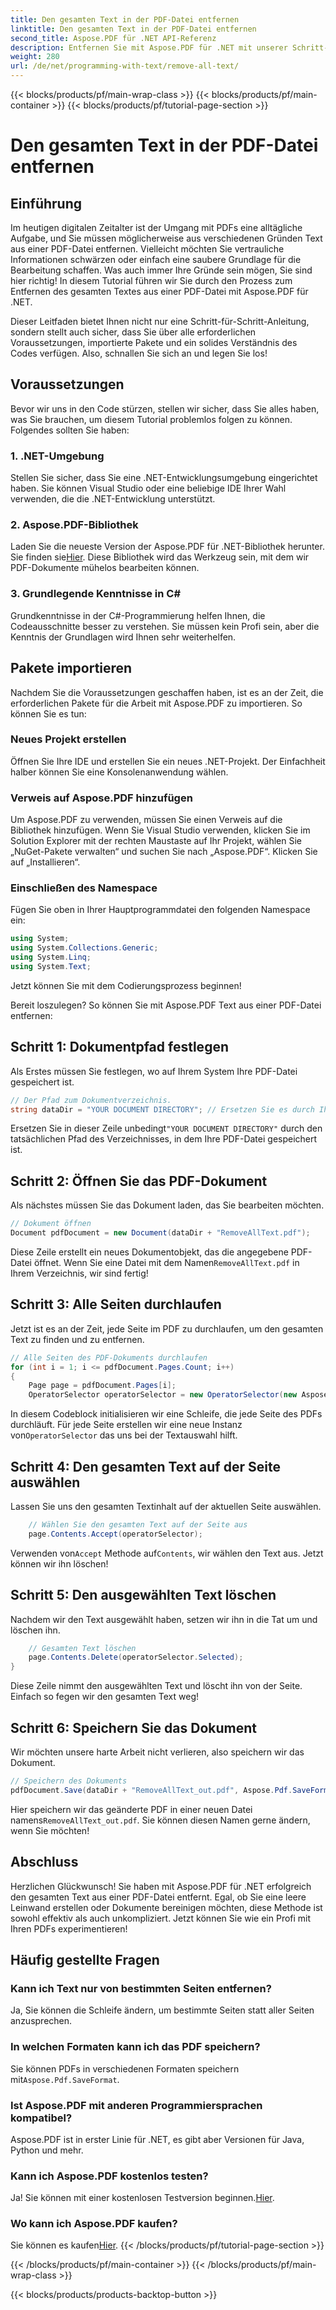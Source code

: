 ```yaml
---
title: Den gesamten Text in der PDF-Datei entfernen
linktitle: Den gesamten Text in der PDF-Datei entfernen
second_title: Aspose.PDF für .NET API-Referenz
description: Entfernen Sie mit Aspose.PDF für .NET mit unserer Schritt-für-Schritt-Anleitung ganz einfach den gesamten Text aus einer PDF-Datei.
weight: 280
url: /de/net/programming-with-text/remove-all-text/
---
```


{{< blocks/products/pf/main-wrap-class >}}
{{< blocks/products/pf/main-container >}}
{{< blocks/products/pf/tutorial-page-section >}}

# Den gesamten Text in der PDF-Datei entfernen

## Einführung

Im heutigen digitalen Zeitalter ist der Umgang mit PDFs eine alltägliche Aufgabe, und Sie müssen möglicherweise aus verschiedenen Gründen Text aus einer PDF-Datei entfernen. Vielleicht möchten Sie vertrauliche Informationen schwärzen oder einfach eine saubere Grundlage für die Bearbeitung schaffen. Was auch immer Ihre Gründe sein mögen, Sie sind hier richtig! In diesem Tutorial führen wir Sie durch den Prozess zum Entfernen des gesamten Textes aus einer PDF-Datei mit Aspose.PDF für .NET. 

Dieser Leitfaden bietet Ihnen nicht nur eine Schritt-für-Schritt-Anleitung, sondern stellt auch sicher, dass Sie über alle erforderlichen Voraussetzungen, importierte Pakete und ein solides Verständnis des Codes verfügen. Also, schnallen Sie sich an und legen Sie los!

## Voraussetzungen

Bevor wir uns in den Code stürzen, stellen wir sicher, dass Sie alles haben, was Sie brauchen, um diesem Tutorial problemlos folgen zu können. Folgendes sollten Sie haben:

### 1. .NET-Umgebung  
Stellen Sie sicher, dass Sie eine .NET-Entwicklungsumgebung eingerichtet haben. Sie können Visual Studio oder eine beliebige IDE Ihrer Wahl verwenden, die die .NET-Entwicklung unterstützt.

### 2. Aspose.PDF-Bibliothek  
 Laden Sie die neueste Version der Aspose.PDF für .NET-Bibliothek herunter. Sie finden sie[Hier](https://releases.aspose.com/pdf/net/). Diese Bibliothek wird das Werkzeug sein, mit dem wir PDF-Dokumente mühelos bearbeiten können.

### 3. Grundlegende Kenntnisse in C#  
Grundkenntnisse in der C#-Programmierung helfen Ihnen, die Codeausschnitte besser zu verstehen. Sie müssen kein Profi sein, aber die Kenntnis der Grundlagen wird Ihnen sehr weiterhelfen.

## Pakete importieren

Nachdem Sie die Voraussetzungen geschaffen haben, ist es an der Zeit, die erforderlichen Pakete für die Arbeit mit Aspose.PDF zu importieren. So können Sie es tun:

### Neues Projekt erstellen  
Öffnen Sie Ihre IDE und erstellen Sie ein neues .NET-Projekt. Der Einfachheit halber können Sie eine Konsolenanwendung wählen.

### Verweis auf Aspose.PDF hinzufügen  
Um Aspose.PDF zu verwenden, müssen Sie einen Verweis auf die Bibliothek hinzufügen. Wenn Sie Visual Studio verwenden, klicken Sie im Solution Explorer mit der rechten Maustaste auf Ihr Projekt, wählen Sie „NuGet-Pakete verwalten“ und suchen Sie nach „Aspose.PDF“. Klicken Sie auf „Installieren“.

### Einschließen des Namespace  
Fügen Sie oben in Ihrer Hauptprogrammdatei den folgenden Namespace ein:

```csharp
using System;
using System.Collections.Generic;
using System.Linq;
using System.Text;
```

Jetzt können Sie mit dem Codierungsprozess beginnen!

Bereit loszulegen? So können Sie mit Aspose.PDF Text aus einer PDF-Datei entfernen:

## Schritt 1: Dokumentpfad festlegen

Als Erstes müssen Sie festlegen, wo auf Ihrem System Ihre PDF-Datei gespeichert ist.  

```csharp
// Der Pfad zum Dokumentverzeichnis.
string dataDir = "YOUR DOCUMENT DIRECTORY"; // Ersetzen Sie es durch Ihren Pfad.
```

 Ersetzen Sie in dieser Zeile unbedingt`"YOUR DOCUMENT DIRECTORY"` durch den tatsächlichen Pfad des Verzeichnisses, in dem Ihre PDF-Datei gespeichert ist.

## Schritt 2: Öffnen Sie das PDF-Dokument

Als nächstes müssen Sie das Dokument laden, das Sie bearbeiten möchten.

```csharp
// Dokument öffnen
Document pdfDocument = new Document(dataDir + "RemoveAllText.pdf");
```

Diese Zeile erstellt ein neues Dokumentobjekt, das die angegebene PDF-Datei öffnet. Wenn Sie eine Datei mit dem Namen`RemoveAllText.pdf` in Ihrem Verzeichnis, wir sind fertig!

## Schritt 3: Alle Seiten durchlaufen

Jetzt ist es an der Zeit, jede Seite im PDF zu durchlaufen, um den gesamten Text zu finden und zu entfernen.

```csharp
// Alle Seiten des PDF-Dokuments durchlaufen
for (int i = 1; i <= pdfDocument.Pages.Count; i++)
{
    Page page = pdfDocument.Pages[i];
    OperatorSelector operatorSelector = new OperatorSelector(new Aspose.Pdf.Operators.TextShowOperator());
```

 In diesem Codeblock initialisieren wir eine Schleife, die jede Seite des PDFs durchläuft. Für jede Seite erstellen wir eine neue Instanz von`OperatorSelector` das uns bei der Textauswahl hilft.

## Schritt 4: Den gesamten Text auf der Seite auswählen

Lassen Sie uns den gesamten Textinhalt auf der aktuellen Seite auswählen.

```csharp
    // Wählen Sie den gesamten Text auf der Seite aus
    page.Contents.Accept(operatorSelector);
```

 Verwenden von`Accept` Methode auf`Contents`, wir wählen den Text aus. Jetzt können wir ihn löschen!

## Schritt 5: Den ausgewählten Text löschen

Nachdem wir den Text ausgewählt haben, setzen wir ihn in die Tat um und löschen ihn.

```csharp
    // Gesamten Text löschen
    page.Contents.Delete(operatorSelector.Selected);
}
```

Diese Zeile nimmt den ausgewählten Text und löscht ihn von der Seite. Einfach so fegen wir den gesamten Text weg!

## Schritt 6: Speichern Sie das Dokument

Wir möchten unsere harte Arbeit nicht verlieren, also speichern wir das Dokument. 

```csharp
// Speichern des Dokuments
pdfDocument.Save(dataDir + "RemoveAllText_out.pdf", Aspose.Pdf.SaveFormat.Pdf);
```

 Hier speichern wir das geänderte PDF in einer neuen Datei namens`RemoveAllText_out.pdf`. Sie können diesen Namen gerne ändern, wenn Sie möchten!

## Abschluss

Herzlichen Glückwunsch! Sie haben mit Aspose.PDF für .NET erfolgreich den gesamten Text aus einer PDF-Datei entfernt. Egal, ob Sie eine leere Leinwand erstellen oder Dokumente bereinigen möchten, diese Methode ist sowohl effektiv als auch unkompliziert. Jetzt können Sie wie ein Profi mit Ihren PDFs experimentieren!

## Häufig gestellte Fragen

### Kann ich Text nur von bestimmten Seiten entfernen?
Ja, Sie können die Schleife ändern, um bestimmte Seiten statt aller Seiten anzusprechen.

### In welchen Formaten kann ich das PDF speichern?
 Sie können PDFs in verschiedenen Formaten speichern mit`Aspose.Pdf.SaveFormat`.

### Ist Aspose.PDF mit anderen Programmiersprachen kompatibel?
Aspose.PDF ist in erster Linie für .NET, es gibt aber Versionen für Java, Python und mehr.

### Kann ich Aspose.PDF kostenlos testen?
 Ja! Sie können mit einer kostenlosen Testversion beginnen.[Hier](https://releases.aspose.com/).

### Wo kann ich Aspose.PDF kaufen?
 Sie können es kaufen[Hier](https://purchase.aspose.com/buy).
{{< /blocks/products/pf/tutorial-page-section >}}

{{< /blocks/products/pf/main-container >}}
{{< /blocks/products/pf/main-wrap-class >}}

{{< blocks/products/products-backtop-button >}}
